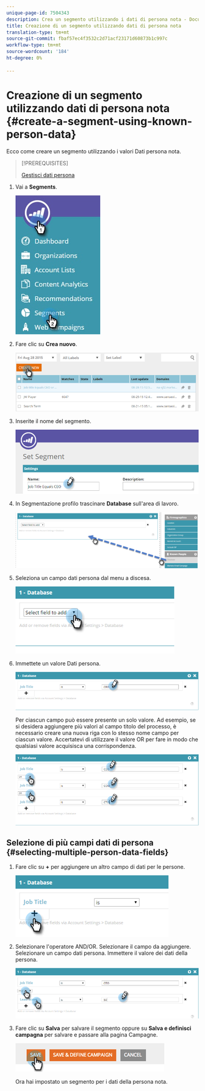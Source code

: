 ```yaml
---
unique-page-id: 7504343
description: Crea un segmento utilizzando i dati di persona nota - Documenti Marketo - Documentazione del prodotto
title: Creazione di un segmento utilizzando dati di persona nota
translation-type: tm+mt
source-git-commit: fbaf57ec4f3532c2d71acf23171d60873b1c997c
workflow-type: tm+mt
source-wordcount: '184'
ht-degree: 0%

---
```



# Creazione di un segmento utilizzando dati di persona nota {#create-a-segment-using-known-person-data}

Ecco come creare un segmento utilizzando i valori Dati persona nota.

>[!PREREQUISITES]
>
>[Gestisci dati persona](/help/marketo/product-docs/web-personalization/using-web-segments/manage-person-data.md)

1. Vai a **Segments**.

   ![](assets/new-dropdown-segments-hand-2.jpg)

1. Fare clic su **Crea nuovo**.

   ![](assets/image2015-8-28-13-3a19-3a59.png)

1. Inserite il nome del segmento.

   ![](assets/image2015-8-28-13-3a2-3a59.png)

1. In Segmentazione profilo trascinare **Database** sull&#39;area di lavoro.

   ![](assets/four-1.png)

1. Seleziona un campo dati persona dal menu a discesa.

   ![](assets/five-1.png)

1. Immettete un valore Dati persona.

   ![](assets/six.png)

   Per ciascun campo può essere presente un solo valore. Ad esempio, se si desidera aggiungere più valori al campo titolo del processo, è necessario creare una nuova riga con lo stesso nome campo per ciascun valore. Accertatevi di utilizzare il valore OR per fare in modo che qualsiasi valore acquisisca una corrispondenza.

   ![](assets/seven-1.png)

## Selezione di più campi dati di persona {#selecting-multiple-person-data-fields}

1. Fare clic su **+** per aggiungere un altro campo di dati per le persone.

   ![](assets/eight.png)

1. Selezionare l&#39;operatore AND/OR. Selezionare il campo da aggiungere. Selezionare un campo dati persona. Immettere il valore dei dati della persona.

   ![](assets/nine.png)

1. Fare clic su **Salva** per salvare il segmento oppure su **Salva e definisci campagna** per salvare e passare alla pagina Campagne.

   ![](assets/image2014-11-19-19-3a48-3a20-1.png)

   Ora hai impostato un segmento per i dati della persona nota.
